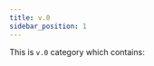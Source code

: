 ```yaml
---
title: v.0
sidebar_position: 1
---
```


This is `v.0` category which contains:

<!-- * [📄 v.0.1](/v.0/v.0.1/index.md) -->
